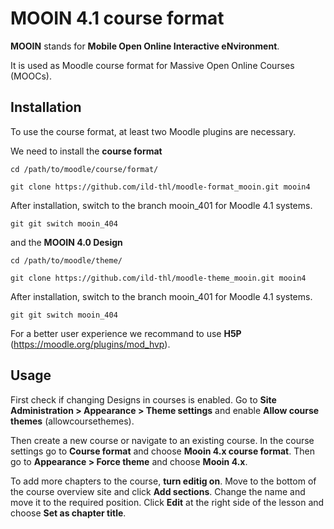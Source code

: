 # MOOIN 4.1 course format
**MOOIN** stands for **Mobile Open Online Interactive eNvironment**.

It is used as Moodle course format for Massive Open Online Courses (MOOCs).
## Installation
To use the course format, at least two Moodle plugins are necessary.

We need to install the **course format**

    cd /path/to/moodle/course/format/
    
    git clone https://github.com/ild-thl/moodle-format_mooin.git mooin4

After installation, switch to the branch mooin_401 for Moodle 4.1 systems. 

    git git switch mooin_404

and the **MOOIN 4.0 Design**

    cd /path/to/moodle/theme/
    
    git clone https://github.com/ild-thl/moodle-theme_mooin.git mooin4
    
After installation, switch to the branch mooin_401 for Moodle 4.1 systems. 

    git git switch mooin_404
    
For a better user experience we recommand to use **H5P** (https://moodle.org/plugins/mod_hvp). 

## Usage
First check if changing Designs in courses is enabled. Go to **Site Administration > Appearance > Theme settings** and enable **Allow course themes** (allowcoursethemes).

Then create a new course or navigate to an existing course. In the course settings go to **Course format** and choose **Mooin 4.x course format**. Then go to **Appearance > Force theme** and choose **Mooin 4.x**.

To add more chapters to the course, **turn editig on**. Move to the bottom of the course overview site and click **Add sections**. Change the name and move it to the required position. Click **Edit** at the right side of the lesson and choose **Set as chapter title**.
